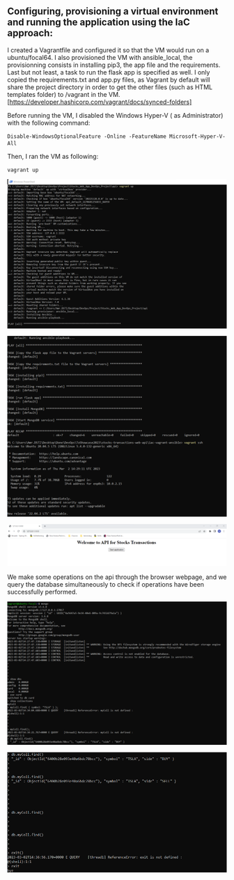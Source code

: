 ## Configuring, provisioning a virtual environment and running the application using the IaC approach:

I created a Vagrantfile and configured it so that the VM would run on a ubuntu/focal64.
I also provisioned the VM with ansible_local, the provisionning consists in installing pip3, the app file and the requirements.
Last but not least, a task to run the flask app is specified as well.
I only copied the requirements.txt and app.py files, as Vagrant by default will share the project directory in order to get the other files (such as HTML templates folder) to /vagrant in the VM.
[https://developer.hashicorp.com/vagrant/docs/synced-folders] 

Before running the VM, I disabled the Windows Hyper-V ( as Administrator) with the following command:

```
Disable-WindowsOptionalFeature -Online -FeatureName Microsoft-Hyper-V-All
```

Then, I ran the VM as following:

```
vagrant up
```

![Web Page43](../images/IaC/vagrantup.png)

![Web Page44](../images/IaC/New/vagrantansibletasks.png)

![Web Page45](../images/IaC/frontpage.png)

We make some operations on the api through the browser webpage, and we query the database simultaneously to check if operations have been successfully performed.

![Web Page46](../images/IaC/New/dboperationone.png)

![Web Page47](../images/IaC/New/dboperationtwo.png)